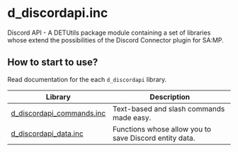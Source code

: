 # d_discordapi.inc
Discord API - A DETUtils package module containing a set of libraries whose extend the possibilities of the Discord Connector plugin for SA:MP.

## How to start to use?
Read documentation for the each `d_discordapi` library.


| Library      | Description                                                                                |
| -------------------- | ------------------------------------------------------------------------------------------ |
| [d_discordapi_commands.inc](d_discordapi_commands.md) | Text-based and slash commands made easy. |
| [d_discordapi_data.inc](d_discordapi_data.md) | Functions whose allow you to save Discord entity data. |
